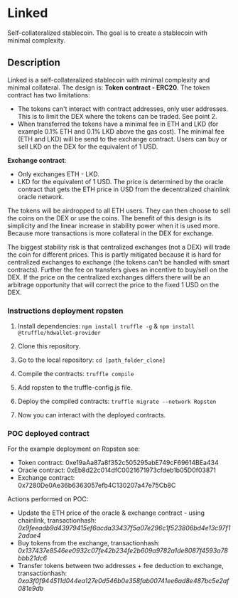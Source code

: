# Linked
Self-collateralized stablecoin. The goal is to create a stablecoin with minimal complexity. 

## Description
Linked is a self-collateralized stablecoin with minimal complexity and minimal collateral. The design is: 
**Token contract - ERC20**. The token contract has two limitations: 
- The tokens can't interact with contract addresses, only user addresses. This is to limit the DEX where the tokens can be traded. See point 2. 
- When transferred the tokens have a minimal fee in ETH and LKD (for example 0.1% ETH and 0.1% LKD above the gas cost). The minimal fee (ETH and LKD) will be send to the exchange contract. Users can buy or sell LKD on the DEX for the equivalent of 1 USD.

**Exchange contract**: 
- Only exchanges ETH - LKD.
- LKD for the equivalent of 1 USD. The price is determined by the oracle contract that gets the ETH price in USD from the decentralized chainlink oracle network.

The tokens will be airdropped to all ETH users. They can then choose to sell the coins on the DEX or use the coins. The benefit of this design is its simplicity and the linear increase in stability power when it is used more. Because more transactions is more collateral in the DEX for exchange.

The biggest stability risk is that centralized exchanges (not a DEX) will trade the coin for different prices. This is partly mitigated because it is hard for centralized exchanges to exchange (the tokens can't be handled with smart contracts). Further the fee on transfers gives an incentive to buy/sell on the DEX. If the price on the centralized exchanges differs there will be an arbitrage opportunity that will correct the price to the fixed 1 USD on the DEX.

### Instructions deployment ropsten
1. Install dependencies: `npm install truffle -g` & `npm install @truffle/hdwallet-provider`
2. Clone this repository.
3. Go to the local repository: `cd [path_folder_clone]`

4. Compile the contracts: `truffle compile`
5. Add ropsten to the truffle-config.js file.

6. Deploy the compiled contracts: `truffle migrate --network Ropsten`
7. Now you can interact with the deployed contracts.

### POC deployed contract
For the example deployment on Ropsten see:
- Token contract: 0xe19aAa87a8f352c505295abE749cF69614BEa434
- Oracle contract: 0xEb8d22c014dfC0021671973cfdeb1b05D0f03871
- Exchange contract: 0x7280De0Ae36b6363057efb4C130207a47e75Cb8C

Actions performed on POC:
- Update the ETH price of the oracle & exchange contract - using chainlink, transactionhash: 
*0x9feeadb9d43979415ef6acda33437f5a07e296c1f523806bd4e13c97f12adae4*
- Buy tokens from the exchange, transactionhash:
*0x137437e8546ee0932c07fe42b234fe2b609a9782a1de8087f4593a78bbb21dc6*
- Transfer tokens between two addresses + fee deduction to exchange, transactionhash:
*0xa3f0f944511d044ea127e0d546b0e358fab00741ee6ad8e487bc5e2af081e9db*
